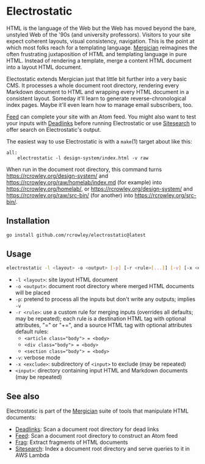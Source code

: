 Electrostatic
=============

HTML is the language of the Web but the Web has moved beyond the bare, unstyled Web of the '90s (and university professors). Visitors to your site expect coherent layouts, visual consistency, navigation. This is the point at which most folks reach for a templating language. [Mergician](https://github.com/rcrowley/mergician) reimagines the often frustrating juxtaposition of HTML and templating language in pure HTML. Instead of rendering a template, merge a content HTML document into a layout HTML document.

Electostatic extends Mergician just that little bit further into a very basic CMS. It processes a whole document root directory, rendering every Markdown document to HTML and wrapping every HTML document in a consistent layout. Someday it'll learn to generate reverse-chronological index pages. Maybe it'll even learn how to manage email subscribers, too.

[Feed](https://github.com/rcrowley/feed) can complete your site with an Atom feed. You might also want to test your inputs with [Deadlinks](https://github.com/rcrowley/deadlinks) before running Electrostatic or use [Sitesearch](https://github.com/rcrowley/sitesearch) to offer search on Electrostatic's output.

The easiest way to use Electrostatic is with a `make`(1) target about like this:

```make
all:
	electrostatic -l design-system/index.html -v raw
```

When run in the document root directory, this command turns <https://rcrowley.org/design-system/> and <https://rcrowley.org/raw/homelab/index.md> (for example) into <https://rcrowley.org/homelab/>, or <https://rcrowley.org/design-system/> and <https://rcrowley.org/raw/src-bin/> (for another) into <https://rcrowley.org/src-bin/>.

Installation
------------

```sh
go install github.com/rcrowley/electrostatic@latest
```

Usage
-----

```sh
electrostatic -l <layout> -o <output> [-p] [-r <rule>[...]] [-v] [-x <exclude>[...]] <input>[...]
```

* `-l <layout>`: site layout HTML document
* `-o <output>`: document root directory where merged HTML documents will be placed
* `-p`: pretend to process all the inputs but don't write any outputs; implies `-v`
* `-r <rule>`: use a custom rule for merging inputs (overrides all defaults; may be repeated); each rule is a destination HTML tag with optional attributes, "=" or "+=", and a source HTML tag with optional attributes default rules:
    * `<article class="body"> = <body>`
    * `<div class="body"> = <body>`
    * `<section class="body"> = <body>`
* `-v`: verbose mode
* `-x <exclude>`: subdirectory of `<input>` to exclude (may be repeated)
* `<input>`: directory containing input HTML and Markdown documents (may be repeated)

See also
--------

Electrostatic is part of the [Mergician](https://github.com/rcrowley/mergician) suite of tools that manipulate HTML documents:

* [Deadlinks](https://github.com/rcrowley/deadlinks): Scan a document root directory for dead links
* [Feed](https://github.com/rcrowley/feed): Scan a document root directory to construct an Atom feed
* [Frag](https://github.com/rcrowley/frag): Extract fragments of HTML documents
* [Sitesearch](https://github.com/rcrowley/sitesearch): Index a document root directory and serve queries to it in AWS Lambda
